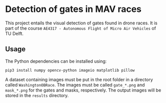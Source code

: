 # Detection of gates in MAV races
This project entails the visual detection of gates found in drone races.
It is part of the course `AE4317 - Autonomous Flight of Micro Air Vehicles` of TU Delft.

## Usage
The Python dependencies can be installed using:

```
pip3 install numpy opencv-python imageio matplotlib pillow
```

A dataset containing images must be put in the root folder in a directory called `WashingtonOBRace`. The images must be called `gate_*.png` and `mask_*.png` for the gates and masks, respectively.
The output images will be stored in the `results` directory.
